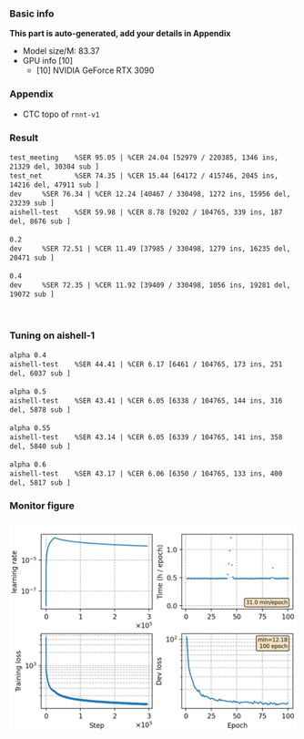 ### Basic info

**This part is auto-generated, add your details in Appendix**

* Model size/M: 83.37
* GPU info \[10\]
  * \[10\] NVIDIA GeForce RTX 3090

### Appendix

* CTC topo of `rnnt-v1`

### Result
```
test_meeting    %SER 95.05 | %CER 24.04 [52979 / 220385, 1346 ins, 21329 del, 30304 sub ]
test_net        %SER 74.35 | %CER 15.44 [64172 / 415746, 2045 ins, 14216 del, 47911 sub ]
dev     %SER 76.34 | %CER 12.24 [40467 / 330498, 1272 ins, 15956 del, 23239 sub ]
aishell-test    %SER 59.98 | %CER 8.78 [9202 / 104765, 339 ins, 187 del, 8676 sub ]

0.2
dev     %SER 72.51 | %CER 11.49 [37985 / 330498, 1279 ins, 16235 del, 20471 sub ]

0.4
dev     %SER 72.35 | %CER 11.92 [39409 / 330498, 1056 ins, 19281 del, 19072 sub ]



```

### Tuning on aishell-1

```
alpha 0.4
aishell-test    %SER 44.41 | %CER 6.17 [6461 / 104765, 173 ins, 251 del, 6037 sub ]

alpha 0.5
aishell-test    %SER 43.41 | %CER 6.05 [6338 / 104765, 144 ins, 316 del, 5878 sub ]

alpha 0.55
aishell-test    %SER 43.14 | %CER 6.05 [6339 / 104765, 141 ins, 358 del, 5840 sub ]

alpha 0.6
aishell-test    %SER 43.17 | %CER 6.06 [6350 / 104765, 133 ins, 400 del, 5817 sub ]

```

### Monitor figure
![monitor](./monitor.png)
